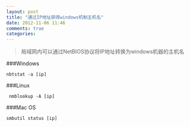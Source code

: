 ```yaml
---
layout: post
title: "通过IP地址获得windows机制主机名"
date: 2012-11-06 11:46
comments: true
categories: 
---
```

> 局域网内可以通过NetBIOS协议将IP地址转换为windows机器的主机名


###Windows

	nbtstat -a [ip]
	
###Linux

	 nmblookup -A [ip]
###Mac OS

	smbutil status [ip]
